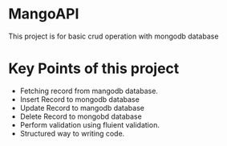 # MangoAPI
This project is for basic crud operation with mongodb database

# Key Points of this project
- Fetching record from mangodb database.
- Insert Record to mongodb database
- Update Record to mangodb database
- Delete Record to mongobd database
- Perform validation using fluient validation.
- Structured way to writing code.